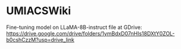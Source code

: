 # UMIACSWiki


Fine-tuning model on LLaMA-8B-instruct
file at GDrive:
https://drive.google.com/drive/folders/1ymBdxD07nHIs18DXtY0ZOL-b0cshCzzM?usp=drive_link
